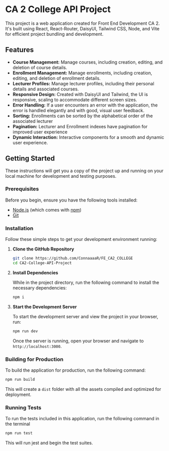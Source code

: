 # CA 2 College API Project


This project is a web application created for Front End Development CA 2. It's built using React, React-Router, DaisyUI, Tailwind CSS, Node, and Vite for efficient project bundling and development.

## Features

- **Course Management:** Manage courses, including creation, editing, and deletion of course details.
- **Enrollment Management:** Manage enrollments, including creation, editing, and deletion of enrollment details.
- **Lecturer Profiles:** Manage lecturer profiles, including their personal details and associated courses.
- **Responsive Design:** Created with DaisyUI and Tailwind, the UI is responsive, scaling to accommodate different screen sizes.
- **Error Handling:** If a user encounters an error with the application, the error is handled elegantly and with good, visual user feedback.
- **Sorting:** Enrollments can be sorted by the alphabetical order of the associated lecturer
- **Pagination:** Lecturer and Enrollment indexes have pagination for improved user experience 
- **Dynamic Interaction:** Interactive components for a smooth and dynamic user experience.

## Getting Started

These instructions will get you a copy of the project up and running on your local machine for development and testing purposes.

### Prerequisites

Before you begin, ensure you have the following tools installed:

- [Node.js](https://nodejs.org/en/) (which comes with [npm](http://npmjs.com))
- [Git](https://git-scm.com)

### Installation

Follow these simple steps to get your development environment running:

1. **Clone the GitHub Repository**

   ```bash
   git clone https://github.com/ConnaaaaR/FE_CA2_COLLEGE
   cd CA2-College-API-Project
   ```

2. **Install Dependencies**

   While in the project directory, run the following command to install the necessary dependencies:

   ```bash
   npm i
   ```

3. **Start the Development Server**

   To start the development server and view the project in your browser, run:

   ```bash
   npm run dev
   ```

   Once the server is running, open your browser and navigate to `http://localhost:3000`.

### Building for Production

To build the application for production, run the following command:

```bash
npm run build
```

This will create a `dist` folder with all the assets compiled and optimized for deployment.

### Running Tests
To run the tests included in this application, run the following command in the terminal

```bash
npm run test
```
This will run jest and begin the test suites.

